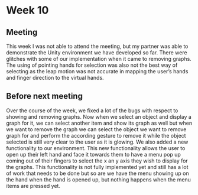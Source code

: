 # Week 10
## Meeting
This week I was not able to attend the meeting, but my partner was able to demonstrate the Unity environment we have developed so far. There were glitches with some of our implementation when it came to removing graphs. The using of pointing hands for selection was also not the best way of selecting as the leap motion was not accurate in mapping the user’s hands and finger direction to the virtual hands.

## Before next meeting
Over the course of the week, we fixed a lot of the bugs with respect to showing and removing graphs. Now when we select an object and display a graph for it, we can select another item and show its graph as well but when we want to remove the graph we can select the object we want to remove graph for and perform the according gesture to remove it while the object selected is still very clear to the user as it is glowing. 
We also added a new functionality to our environment. This new functionality allows the user to open up their left hand and face it towards them to have a menu pop up coming out of their fingers to select the x an y axis they wish to display for the graphs. This functionality is not fully implemented yet and still has a lot of work that needs to be done but so are we have the menu showing up on the hand when the hand is opened up, but nothing happens when the menu items are pressed yet.  
